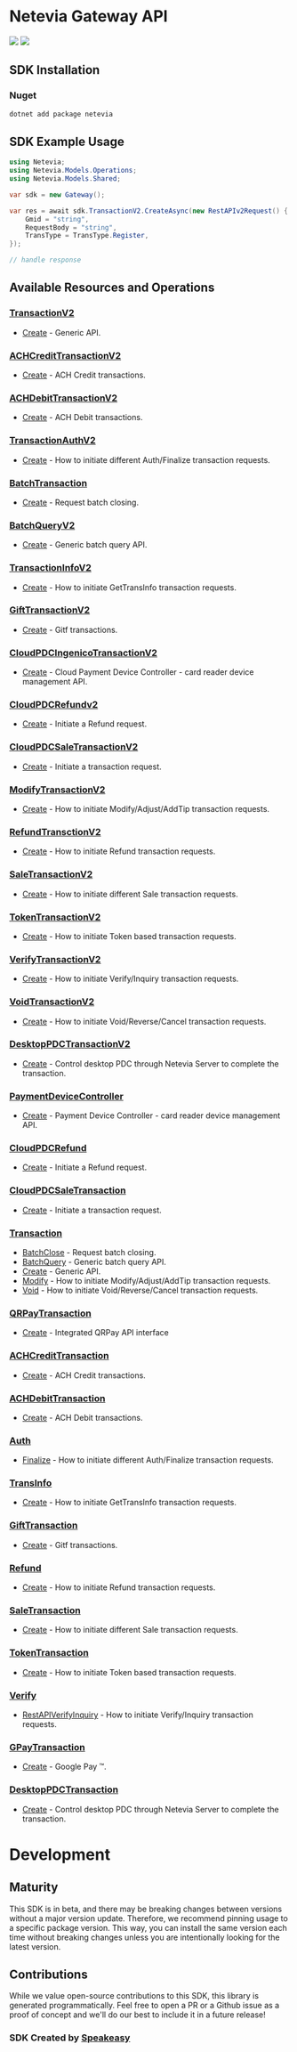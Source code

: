 # Netevia Gateway API

<div align="left">
    <a href="https://speakeasyapi.dev/"><img src="https://custom-icon-badges.demolab.com/badge/-Built%20By%20Speakeasy-212015?style=for-the-badge&logoColor=FBE331&logo=speakeasy&labelColor=545454" /></a>
    <a href="https://github.com/speakeasy-sdks/netevia-csharp-sdk.git/actions"><img src="https://img.shields.io/github/actions/workflow/status/speakeasy-sdks/netevia-csharp-sdk/speakeasy_sdk_generation.yml?style=for-the-badge" /></a>
    
</div>

<!-- Start SDK Installation -->
## SDK Installation

### Nuget

```bash
dotnet add package netevia
```
<!-- End SDK Installation -->

## SDK Example Usage
<!-- Start SDK Example Usage -->
```csharp
using Netevia;
using Netevia.Models.Operations;
using Netevia.Models.Shared;

var sdk = new Gateway();

var res = await sdk.TransactionV2.CreateAsync(new RestAPIv2Request() {
    Gmid = "string",
    RequestBody = "string",
    TransType = TransType.Register,
});

// handle response
```
<!-- End SDK Example Usage -->

<!-- Start SDK Available Operations -->
## Available Resources and Operations


### [TransactionV2](docs/sdks/transactionv2/README.md)

* [Create](docs/sdks/transactionv2/README.md#create) - Generic API.

### [ACHCreditTransactionV2](docs/sdks/achcredittransactionv2/README.md)

* [Create](docs/sdks/achcredittransactionv2/README.md#create) - ACH Credit transactions.

### [ACHDebitTransactionV2](docs/sdks/achdebittransactionv2/README.md)

* [Create](docs/sdks/achdebittransactionv2/README.md#create) - ACH Debit transactions.

### [TransactionAuthV2](docs/sdks/transactionauthv2/README.md)

* [Create](docs/sdks/transactionauthv2/README.md#create) - How to initiate different Auth/Finalize transaction requests.

### [BatchTransaction](docs/sdks/batchtransaction/README.md)

* [Create](docs/sdks/batchtransaction/README.md#create) - Request batch closing.

### [BatchQueryV2](docs/sdks/batchqueryv2/README.md)

* [Create](docs/sdks/batchqueryv2/README.md#create) - Generic batch query API.

### [TransactionInfoV2](docs/sdks/transactioninfov2/README.md)

* [Create](docs/sdks/transactioninfov2/README.md#create) - How to initiate GetTransInfo transaction requests.

### [GiftTransactionV2](docs/sdks/gifttransactionv2/README.md)

* [Create](docs/sdks/gifttransactionv2/README.md#create) - Gitf transactions.

### [CloudPDCIngenicoTransactionV2](docs/sdks/cloudpdcingenicotransactionv2/README.md)

* [Create](docs/sdks/cloudpdcingenicotransactionv2/README.md#create) - Cloud Payment Device Controller - card reader device management API.

### [CloudPDCRefundv2](docs/sdks/cloudpdcrefundv2/README.md)

* [Create](docs/sdks/cloudpdcrefundv2/README.md#create) - Initiate a Refund request.

### [CloudPDCSaleTransactionV2](docs/sdks/cloudpdcsaletransactionv2/README.md)

* [Create](docs/sdks/cloudpdcsaletransactionv2/README.md#create) - Initiate a transaction request.

### [ModifyTransactionV2](docs/sdks/modifytransactionv2/README.md)

* [Create](docs/sdks/modifytransactionv2/README.md#create) - How to initiate Modify/Adjust/AddTip transaction requests.

### [RefundTransctionV2](docs/sdks/refundtransctionv2/README.md)

* [Create](docs/sdks/refundtransctionv2/README.md#create) - How to initiate Refund transaction requests.

### [SaleTransactionV2](docs/sdks/saletransactionv2/README.md)

* [Create](docs/sdks/saletransactionv2/README.md#create) - How to initiate different Sale transaction requests.

### [TokenTransactionV2](docs/sdks/tokentransactionv2/README.md)

* [Create](docs/sdks/tokentransactionv2/README.md#create) - How to initiate Token based transaction requests.

### [VerifyTransactionV2](docs/sdks/verifytransactionv2/README.md)

* [Create](docs/sdks/verifytransactionv2/README.md#create) - How to initiate Verify/Inquiry transaction requests.

### [VoidTransactionV2](docs/sdks/voidtransactionv2/README.md)

* [Create](docs/sdks/voidtransactionv2/README.md#create) - How to initiate Void/Reverse/Cancel transaction requests.

### [DesktopPDCTransactionV2](docs/sdks/desktoppdctransactionv2/README.md)

* [Create](docs/sdks/desktoppdctransactionv2/README.md#create) - Control desktop PDC through Netevia Server to complete the transaction.

### [PaymentDeviceController](docs/sdks/paymentdevicecontroller/README.md)

* [Create](docs/sdks/paymentdevicecontroller/README.md#create) - Payment Device Controller - card reader device management API.

### [CloudPDCRefund](docs/sdks/cloudpdcrefund/README.md)

* [Create](docs/sdks/cloudpdcrefund/README.md#create) - Initiate a Refund request.

### [CloudPDCSaleTransaction](docs/sdks/cloudpdcsaletransaction/README.md)

* [Create](docs/sdks/cloudpdcsaletransaction/README.md#create) - Initiate a transaction request.

### [Transaction](docs/sdks/transaction/README.md)

* [BatchClose](docs/sdks/transaction/README.md#batchclose) - Request batch closing.
* [BatchQuery](docs/sdks/transaction/README.md#batchquery) - Generic batch query API.
* [Create](docs/sdks/transaction/README.md#create) - Generic API.
* [Modify](docs/sdks/transaction/README.md#modify) - How to initiate Modify/Adjust/AddTip transaction requests.
* [Void](docs/sdks/transaction/README.md#void) - How to initiate Void/Reverse/Cancel transaction requests.

### [QRPayTransaction](docs/sdks/qrpaytransaction/README.md)

* [Create](docs/sdks/qrpaytransaction/README.md#create) - Integrated QRPay API interface

### [ACHCreditTransaction](docs/sdks/achcredittransaction/README.md)

* [Create](docs/sdks/achcredittransaction/README.md#create) - ACH Credit transactions.

### [ACHDebitTransaction](docs/sdks/achdebittransaction/README.md)

* [Create](docs/sdks/achdebittransaction/README.md#create) - ACH Debit transactions.

### [Auth](docs/sdks/auth/README.md)

* [Finalize](docs/sdks/auth/README.md#finalize) - How to initiate different Auth/Finalize transaction requests.

### [TransInfo](docs/sdks/transinfo/README.md)

* [Create](docs/sdks/transinfo/README.md#create) - How to initiate GetTransInfo transaction requests.

### [GiftTransaction](docs/sdks/gifttransaction/README.md)

* [Create](docs/sdks/gifttransaction/README.md#create) - Gitf transactions.

### [Refund](docs/sdks/refund/README.md)

* [Create](docs/sdks/refund/README.md#create) - How to initiate Refund transaction requests.

### [SaleTransaction](docs/sdks/saletransaction/README.md)

* [Create](docs/sdks/saletransaction/README.md#create) - How to initiate different Sale transaction requests.

### [TokenTransaction](docs/sdks/tokentransaction/README.md)

* [Create](docs/sdks/tokentransaction/README.md#create) - How to initiate Token based transaction requests.

### [Verify](docs/sdks/verify/README.md)

* [RestAPIVerifyInquiry](docs/sdks/verify/README.md#restapiverifyinquiry) - How to initiate Verify/Inquiry transaction requests.

### [GPayTransaction](docs/sdks/gpaytransaction/README.md)

* [Create](docs/sdks/gpaytransaction/README.md#create) - Google Pay ™.

### [DesktopPDCTransaction](docs/sdks/desktoppdctransaction/README.md)

* [Create](docs/sdks/desktoppdctransaction/README.md#create) - Control desktop PDC through Netevia Server to complete the transaction.
<!-- End SDK Available Operations -->

<!-- Start Dev Containers -->

<!-- End Dev Containers -->

<!-- Placeholder for Future Speakeasy SDK Sections -->

# Development

## Maturity

This SDK is in beta, and there may be breaking changes between versions without a major version update. Therefore, we recommend pinning usage
to a specific package version. This way, you can install the same version each time without breaking changes unless you are intentionally
looking for the latest version.

## Contributions

While we value open-source contributions to this SDK, this library is generated programmatically.
Feel free to open a PR or a Github issue as a proof of concept and we'll do our best to include it in a future release!

### SDK Created by [Speakeasy](https://docs.speakeasyapi.dev/docs/using-speakeasy/client-sdks)
